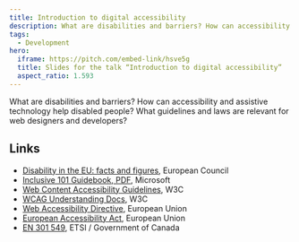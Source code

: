 ```yaml
---
title: Introduction to digital accessibility
description: What are disabilities and barriers? How can accessibility and assistive technology help disabled people? What guidelines and laws are relevant for web designers and developers?
tags:
  - Development
hero:
  iframe: https://pitch.com/embed-link/hsve5g
  title: Slides for the talk “Introduction to digital accessibility”
  aspect_ratio: 1.593
---
```


What are disabilities and barriers? How can accessibility and assistive technology help disabled people? What guidelines and laws are relevant for web designers and developers?

## Links

- [Disability in the EU: facts and figures](https://www.consilium.europa.eu/en/infographics/disability-eu-facts-figures/), European Council
- [Inclusive 101 Guidebook, PDF](https://inclusive.microsoft.design/tools-and-activities/inclusive101guidebook.pdf#page=22), Microsoft
- [Web Content Accessibility Guidelines](https://www.w3.org/TR/WCAG22/), W3C
- [WCAG Understanding Docs](https://www.w3.org/WAI/WCAG22/Understanding/), W3C
- [Web Accessibility Directive](https://eur-lex.europa.eu/eli/dir/2016/2102/), European Union
- [European Accessibility Act](https://eur-lex.europa.eu/eli/dir/2019/882/), European Union
- [EN 301 549](https://accessible.canada.ca/en-301-549-accessibility-requirements-ict-products-and-services-1), ETSI / Government of Canada
